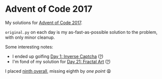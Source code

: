 # Advent of Code 2017

My solutions for [Advent of Code 2017](http://adventofcode.com/2017).

`original.py` on each day is my as-fast-as-possible solution to the problem, with only minor cleanup.

Some interesting notes:
- I ended up golfing [Day 1: Inverse Captcha](day01/golf.py) ([?](https://adventofcode.com/2017/day/1))
- I'm fond of my solution for [Day 21: Fractal Art](day21/original.py) ([?](https://adventofcode.com/2017/day/21))

I placed [ninth overall](https://adventofcode.com/2017/leaderboard), missing eighth by _one point_ 😩
